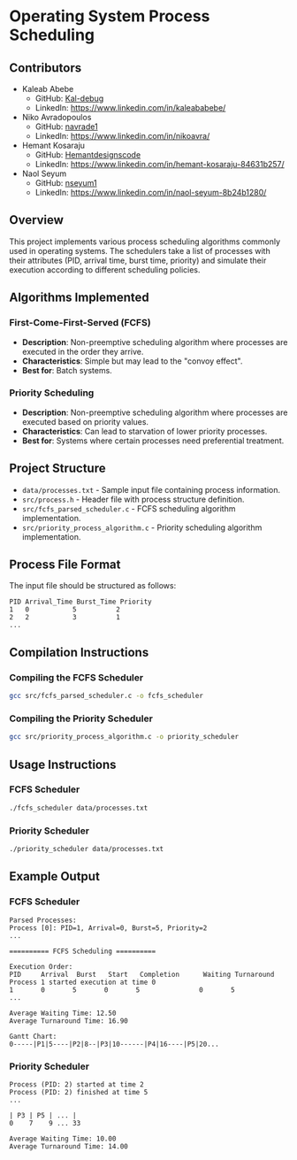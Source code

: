 # Operating System Process Scheduling

## Contributors
- Kaleab Abebe
  - GitHub: [Kal-debug](https://github.com/Kal-debug)
  - LinkedIn: https://www.linkedin.com/in/kaleababebe/
- Niko Avradopoulos
  - GitHub: [navrade1](https://github.com/navrade1)
  - LinkedIn: https://www.linkedin.com/in/nikoavra/
- Hemant Kosaraju
  - GitHub: [Hemantdesignscode](https://github.com/Hemantdesignscode)
  - LinkedIn: https://www.linkedin.com/in/hemant-kosaraju-84631b257/
- Naol Seyum
  - GitHub: [nseyum1](https://github.com/nseyum1)
  - LinkedIn: https://www.linkedin.com/in/naol-seyum-8b24b1280/


## Overview
This project implements various process scheduling algorithms commonly used in operating systems. The schedulers take a list of processes with their attributes (PID, arrival time, burst time, priority) and simulate their execution according to different scheduling policies.

## Algorithms Implemented

### First-Come-First-Served (FCFS)
- **Description**: Non-preemptive scheduling algorithm where processes are executed in the order they arrive.
- **Characteristics**: Simple but may lead to the "convoy effect".
- **Best for**: Batch systems.

### Priority Scheduling
- **Description**: Non-preemptive scheduling algorithm where processes are executed based on priority values.
- **Characteristics**: Can lead to starvation of lower priority processes.
- **Best for**: Systems where certain processes need preferential treatment.

## Project Structure
- `data/processes.txt` - Sample input file containing process information.
- `src/process.h` - Header file with process structure definition.
- `src/fcfs_parsed_scheduler.c` - FCFS scheduling algorithm implementation.
- `src/priority_process_algorithm.c` - Priority scheduling algorithm implementation.

## Process File Format
The input file should be structured as follows:
```
PID Arrival_Time Burst_Time Priority
1   0           5          2
2   2           3          1
...
```

## Compilation Instructions

### Compiling the FCFS Scheduler
```bash
gcc src/fcfs_parsed_scheduler.c -o fcfs_scheduler
```

### Compiling the Priority Scheduler
```bash
gcc src/priority_process_algorithm.c -o priority_scheduler
```

## Usage Instructions

### FCFS Scheduler
```bash
./fcfs_scheduler data/processes.txt
```

### Priority Scheduler
```bash
./priority_scheduler data/processes.txt
```

## Example Output

### FCFS Scheduler
```
Parsed Processes:
Process [0]: PID=1, Arrival=0, Burst=5, Priority=2
...

========== FCFS Scheduling ==========

Execution Order:
PID     Arrival  Burst   Start   Completion      Waiting Turnaround
Process 1 started execution at time 0
1       0       5       0       5               0       5
...

Average Waiting Time: 12.50
Average Turnaround Time: 16.90

Gantt Chart:
0-----|P1|5----|P2|8--|P3|10------|P4|16----|P5|20...
```

### Priority Scheduler
```
Process (PID: 2) started at time 2
Process (PID: 2) finished at time 5
...

| P3 | P5 | ... |
0    7    9 ... 33

Average Waiting Time: 10.00
Average Turnaround Time: 14.00
```

